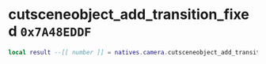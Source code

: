 # cutsceneobject_add_transition_fixed `0x7A48EDDF`

```lua
local result --[[ number ]] = natives.camera.cutsceneobject_add_transition_fixed(_unk0 --[[ number ]], _unk1 --[[ number ]], _unk2 --[[ number ]], _unk3 --[[ number ]], _unk4 --[[ number ]])
```